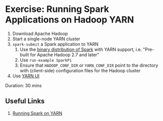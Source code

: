 # Exercise: Running Spark Applications on Hadoop YARN

1. Download Apache Hadoop
2. Start a single-node YARN cluster
3. `spark-submit` a Spark application to YARN
    1. Use the [binary distribution of Spark](http://spark.apache.org/downloads.html) with YARN support, i.e. "Pre-built for Apache Hadoop 2.7 and later"
    2. Use `run-example SparkPi`
    3. Ensure that `HADOOP_CONF_DIR` or `YARN_CONF_DIR` point to the directory with (client-side) configuration files for the Hadoop cluster
4. Use [YARN UI](http://localhost:8088)

Duration: 30 mins

## Useful Links

1. [Running Spark on YARN](https://spark.apache.org/docs/latest/running-on-yarn.html)